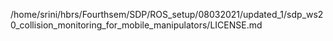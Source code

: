 /home/srini/hbrs/Fourthsem/SDP/ROS_setup/08032021/updated_1/sdp_ws20_collision_monitoring_for_mobile_manipulators/LICENSE.md